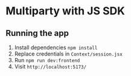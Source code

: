 # Multiparty with JS SDK

## Running the app

1. Install dependencies `npm install`
2. Replace credentials in `Context/session.jsx`
3. Run `npm run dev:frontend`
4. Visit `http://localhost:5173/`
